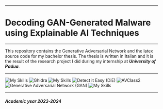 <hr>

# Decoding GAN-Generated Malware using Explainable AI Techniques

<hr>

This repository contains the Generative Adversarial Network and the latex source code for my bachelor thesis. The thesis is written in Italian and it is the result of the research project I did during my internship at *__University of Padua__*.



<hr>

![My Skills](https://img.shields.io/badge/TensorFlow-FF6F0?style=for-the-badge&logo=tensorflow&logoColor=white)
![Ghidra](https://img.shields.io/badge/Ghidra-%23FF2800.svg?style=for-the-badge&logo=ghidra&logoColor=white)
![My Skills](https://img.shields.io/badge/Python-FFD43B?style=for-the-badge&logo=python&logoColor=blue)
![Detect it Easy (DiE)](https://img.shields.io/badge/Detect%20it%20Easy-%275C80.svg?style=for-the-badge&logo=Detect-it-easy&logoColor=white)
![AVClass2](https://img.shields.io/badge/AVClass2-%23FC4C02.svg?style=for-the-badge&logo=avclass2&logoColor=white)
![Generative Adversarial Network (GAN)](https://img.shields.io/badge/Generative%20Adversarial%20Network-%23F29111.svg?style=for-the-badge&logo=gan&logoColor=white)
![My Skills](https://img.shields.io/badge/Keras-FF0000?style=for-the-badge&logo=keras&logoColor=white)

<hr>

##### *Academic year 2023-2024*